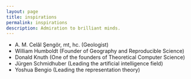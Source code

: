 ```yaml
---
layout: page
title: inspirations
permalink: inspirations
description: Admiration to brilliant minds.
---
```




* A. M. Celâl Şengör, mt, hc. (Geologist)
* William Humboldt (Founder of Geography and Reproducible Science)
* Donald Knuth (One of the founders of Theoretical Computer Science)
* Jürgen Schmidhuber (Leading the artificial intelligence field)
* Yoshua Bengio (Leading the representation theory)
